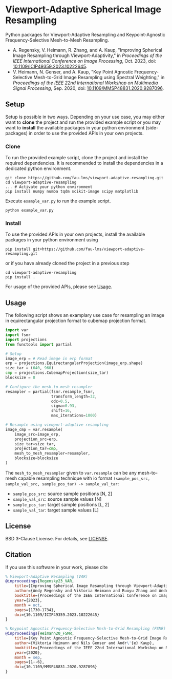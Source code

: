 # Viewport-Adaptive Spherical Image Resampling

Python packages for Viewport-Adaptive Resampling and Keypoint-Agnostic Frequency-Selective Mesh-to-Mesh Resampling.

* A. Regensky, V. Heimann, R. Zhang, and A. Kaup, "Improving Spherical Image Resampling through Viewport-Adaptivity," in *Proceedings of the IEEE International Conference on Image Processing*, Oct. 2023, doi: [10.1109/ICIP49359.2023.10222645](https://doi.org/10.1109/ICIP49359.2023.10222645).
* V. Heimann, N. Genser, and A. Kaup, "Key Point Agnostic Frequency-Selective Mesh-to-Grid Image Resampling using Spectral Weighting," in *Proceedings of the IEEE 22nd International Workshop on Multimedia Signal Processing*, Sep. 2020, doi: [10.1109/MMSP48831.2020.9287096](https://doi.org/10.1109/MMSP48831.2020.9287096).

## Setup

Setup is possible in two ways.
Depending on your use case, you may either want to **clone** the project and run the provided example script or you may want to **install** the available packages in your python environment (side-packages) in order to use the provided APIs in your own projects.

### Clone

To run the provided example script, clone the project and install the required dependencies.
It is recommended to install the dependencies in a dedicated python environment.

```shell
git clone https://github.com/fau-lms/viewport-adaptive-resampling.git
cd viewport-adaptive-resampling
... # Activate your python environment
pip install numpy numba tqdm scikit-image scipy matplotlib
```

Execute `example_var.py` to run the example script.

```shell 
python example_var.py
```

### Install

To use the provided APIs in your own projects, install the available packages in your python environment using
```shell
pip install git+https://github.com/fau-lms/viewport-adaptive-resampling.git
```

or if you have already cloned the project in a previous step
```shell
cd viewport-adaptive-resampling
pip install .
```

For usage of the provided APIs, please see [Usage](#usage).

## Usage

The following script shows an examplary use case for resampling an image in equirectangular projection format to cubemap projection format.

```python
import var
import fsmr
import projections
from functools import partial

# Setup 
image_erp = # Read image in erp format
erp = projections.EquirectangularProjection(image_erp.shape)
size_tar = (640, 960)
cmp = projections.CubemapProjection(size_tar)
blocksize = 8

# Configure the mesh-to-mesh resampler
resampler = partial(fsmr.resample_fsmr,
                    transform_length=32,
                    odc=0.5,
                    sigma=0.93,
                    shift=16,
                    max_iterations=1000)

# Resample using viewport-adaptive resampling
image_cmp = var.resample(
    image_src=image_erp,
    projection_src=erp,
    size_tar=size_tar,
    projection_tar=cmp,
    mesh_to_mesh_resampler=resampler,
    blocksize=blocksize
)
```

The `mesh_to_mesh_resampler` given to `var.resample` can be any mesh-to-mesh capable resampling technique with io format `(sample_pos_src, sample_val_src, sample_pos_tar) -> sample_val_tar`:
* `sample_pos_src`: source sample positions [N, 2]
* `sample_val_src`: source sample values [N]
* `sample_pos_tar`: target sample positions [L, 2]
* `sample_val_tar`: target sample values [L]

## License

BSD 3-Clause License. For details, see [LICENSE](LICENSE).

## Citation

If you use this software in your work, please cite

```bibtex
% Viewport-Adaptive Resampling (VAR)
@inproceedings{Regensky23_VAR,
    title={Improving Spherical Image Resampling through Viewport-Adaptivity}, 
    author={Andy Regensky and Viktoria Heimann and Ruoyu Zhang and Andr\'{e} Kaup},
    booktitle={Proceedings of the IEEE International Conference on Image Processing},
    year={2023},
    month = oct,
    pages={1730-1734},
    doi={10.1109/ICIP49359.2023.10222645}
}

% Keypoint Agnostic Frequency-Selective Mesh-to-Grid Resampling (FSMR)
@inproceedings{Heimann20_FSMR,
    title={Key Point Agnostic Frequency-Selective Mesh-to-Grid Image Resampling using Spectral Weighting}, 
    author={Viktoria Heimann and Nils Genser and Andr\'{e} Kaup},
    booktitle={Proceedings of the IEEE 22nd International Workshop on Multimedia Signal Processing},
    year={2020},
    month = sep,
    pages={1--6},
    doi={10.1109/MMSP48831.2020.9287096}
}
```
